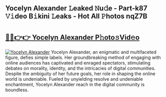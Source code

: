 ## Yocelyn Alexander 𝙻eaked 𝙽u𝚍e - Part-k87 𝚅𝚒deo B𝚒kini 𝙻eaks - Hot All 𝙿hotos nqZ7B

# <h2><a href="http://ld1qti.urlbe.top/?page=Yocelyn+Alexander">🔗🔗👉👉 Yocelyn Alexander P𝚑oto𝚜Vid𝚎o</a></h2>

[![Yocelyn Alexander](https://i.imgur.com/eBuTRDB.gif)](http://ld1qti.urlbe.top/?page=Yocelyn+Alexander)
Yocelyn Alexander, an enigmatic and multifaceted figure, defies simple labels. Her groundbreaking method of engaging with online audiences has captivated and enraged spectators, stimulating debates on morality, identity, and the intricacies of digital communities. Despite the ambiguity of her future goals, her role in shaping the online world is undeniable. Fueled by unyielding resolve and undeniable enchantment, Yocelyn Alexander reach in the digital community is boundless.
